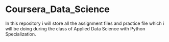 # Coursera_Data_Science
In this repository i will store all the assignment files and practice file which i will be doing during the class of Applied Data Science with Python Specialization.
